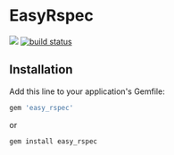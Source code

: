 # EasyRspec
<a href="https://codeclimate.com/github/jasonmattingly/easy_rspec/maintainability"><img src="https://api.codeclimate.com/v1/badges/25a2889cda5d88e4d9df/maintainability" /></a>
[![build status](https://travis-ci.org/jasonmattingly/easy_rspec.svg?branch=master)](https://travis-ci.org/jasonmattingly/easy_rspec)

## Installation

Add this line to your application's Gemfile:

```ruby
gem 'easy_rspec'
```

or
```ruby
gem install easy_rspec
```
